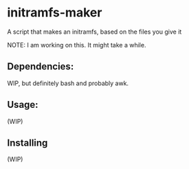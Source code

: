 # initramfs-maker
A script that makes an initramfs, based on the files you give it 

NOTE: I am working on this. It might take a while.

## Dependencies: 
WIP, but definitely bash and probably awk.



## Usage:
(WIP)



## Installing
(WIP)
